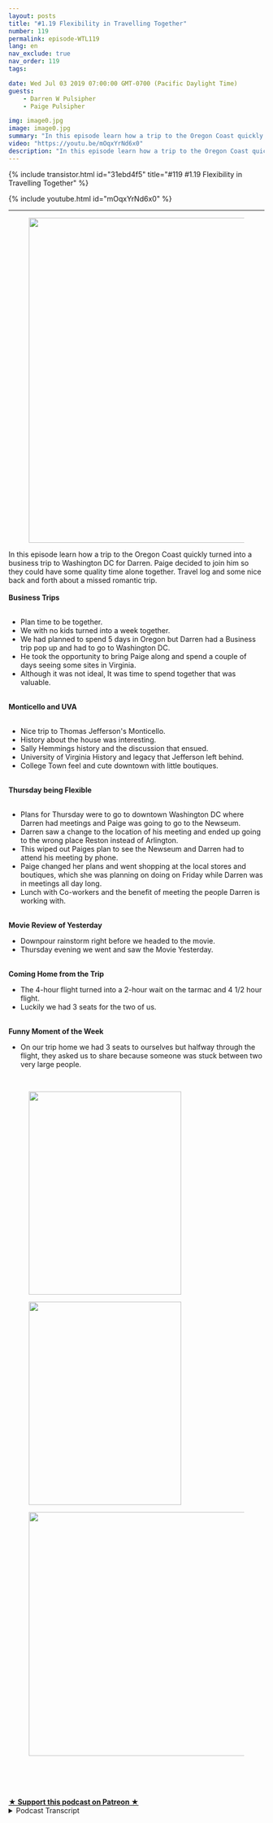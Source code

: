 ```yaml
---
layout: posts
title: "#1.19 Flexibility in Travelling Together"
number: 119
permalink: episode-WTL119
lang: en
nav_exclude: true
nav_order: 119
tags:

date: Wed Jul 03 2019 07:00:00 GMT-0700 (Pacific Daylight Time)
guests:
    - Darren W Pulsipher
    - Paige Pulsipher

img: image0.jpg
image: image0.jpg
summary: "In this episode learn how a trip to the Oregon Coast quickly turned into a business trip to Washington DC for Darren. Paige decided to join him so they could have some quality time alone together. Travel log and some nice back and forth about a missed romantic trip."
video: "https://youtu.be/mOqxYrNd6x0"
description: "In this episode learn how a trip to the Oregon Coast quickly turned into a business trip to Washington DC for Darren. Paige decided to join him so they could have some quality time alone together. Travel log and some nice back and forth about a missed romantic trip."
---
```


<div>
{% include transistor.html id="31ebd4f5" title="#119 #1.19 Flexibility in Travelling Together" %}

{% include youtube.html id="mOqxYrNd6x0" %}
</div>

---

<html><head></head><body><div><figure data-trix-attachment="{&quot;contentType&quot;:&quot;image&quot;,&quot;height&quot;:640,&quot;url&quot;:&quot;https://lh3.googleusercontent.com/-dkHwVJzY8Ho/XRwzQ56PyEI/AAAAAAAFA6Q/um3ThoQenWUKF9_zDGQykzIoIZwFPY_EQCK8BGAs/s640/2019-07-02.jpg&quot;,&quot;width&quot;:480}" data-trix-content-type="image" class="attachment attachment--preview"><img src="./image0.jpg" width="480" height="640"><figcaption class="attachment__caption"></figcaption></figure></div><div>In this episode learn how a trip to the Oregon Coast quickly turned into a business trip to Washington DC for Darren. Paige decided to join him so they could have some quality time alone together. Travel log and some nice back and forth about a missed romantic trip.</div><div><strong><br>Business Trips<br></strong><br></div><ul><li>Plan time to be together.</li><li>We with no kids turned into a week together.</li><li>We had planned to spend 5 days in Oregon but Darren had a Business trip pop up and had to go to Washington DC.</li><li>He took the opportunity to bring Paige along and spend a couple of days seeing some sites in Virginia.</li><li>Although it was not ideal, It was time to spend together that was valuable.</li></ul><div><strong><br>Monticello and UVA<br></strong><br></div><ul><li>Nice trip to Thomas Jefferson's Monticello.</li><li>History about the house was interesting.</li><li>Sally Hemmings history and the discussion that ensued.</li><li>University of Virginia History and legacy that Jefferson left behind.</li><li>College Town feel and cute downtown with little boutiques.</li></ul><div><strong><br>Thursday being Flexible<br></strong><br></div><ul><li>Plans for Thursday were to go to downtown Washington DC where Darren had meetings and Paige was going to go to the Newseum.</li><li>Darren saw a change to the location of his meeting and ended up going to the wrong place Reston instead of Arlington.&nbsp;</li><li>This wiped out Paiges plan to see the Newseum and Darren had to attend his meeting by phone.</li><li>Paige changed her plans and went shopping at the local stores and boutiques, which she was planning on doing on Friday while Darren was in meetings all day long.</li><li>Lunch with Co-workers and the benefit of meeting the people Darren is working with.</li></ul><div><strong><br>Movie Review of Yesterday</strong></div><ul><li>Downpour rainstorm right before we headed to the movie.</li><li>Thursday evening we went and saw the Movie Yesterday.</li></ul><div><strong><br>Coming Home from the Trip</strong></div><ul><li>The 4-hour flight turned into a 2-hour wait on the tarmac and 4 1/2 hour flight.</li><li>Luckily we had 3 seats for the two of us.</li></ul><div><strong><br>Funny Moment of the Week</strong></div><ul><li>On our trip home we had 3 seats to ourselves but halfway through the flight, they asked us to share because someone was stuck between two very large people.</li></ul><div><br></div><div><figure data-trix-attachment="{&quot;contentType&quot;:&quot;image&quot;,&quot;height&quot;:400,&quot;url&quot;:&quot;https://lh3.googleusercontent.com/-heAWDTFImFI/XRwy-BxioMI/AAAAAAABZI4/-OSlpdKFrK8iJE9_o1wmn33T7bII6bUyACK8BGAs/s400/2019-07-02.jpg&quot;,&quot;width&quot;:300}" data-trix-content-type="image" class="attachment attachment--preview"><img src="./image1.jpg" width="300" height="400"><figcaption class="attachment__caption"></figcaption></figure> <figure data-trix-attachment="{&quot;contentType&quot;:&quot;image&quot;,&quot;height&quot;:400,&quot;url&quot;:&quot;https://lh3.googleusercontent.com/--y9HKT0YV8w/XRwza08GD0I/AAAAAAAFA6k/mHzO4Tu8iC8Yqc9YkEameba4FiDptXPyQCK8BGAs/s400/2019-07-02.jpg&quot;,&quot;width&quot;:300}" data-trix-content-type="image" class="attachment attachment--preview"><img src="./image2.jpg" width="300" height="400"><figcaption class="attachment__caption"></figcaption></figure></div><div><figure data-trix-attachment="{&quot;contentType&quot;:&quot;image&quot;,&quot;height&quot;:480,&quot;url&quot;:&quot;https://lh3.googleusercontent.com/-z-gA47gTmgk/XRwzbIPpGQI/AAAAAAAFA6o/dgkdSWjd9jwpJmhqwsq2sqWdMxq-RKbPgCK8BGAs/s640/2019-07-02.jpg&quot;,&quot;width&quot;:640}" data-trix-content-type="image" class="attachment attachment--preview"><img src="./image3.jpg" width="640" height="480"><figcaption class="attachment__caption"></figcaption></figure></div><div><br></div><div><br></div><div><br><br></div>
<strong>
  <a href="https://www.patreon.com/wheresthelemonade" target="_donate" rel="payment" title="★ Support this podcast on Patreon ★">★ Support this podcast on Patreon ★</a>
</strong></body></html>

<details>
<summary> Podcast Transcript </summary>

<p></p>

</details>

